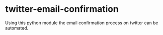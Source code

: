 twitter-email-confirmation
==========================

Using this python module the email confirmation process on twitter can be automated.
